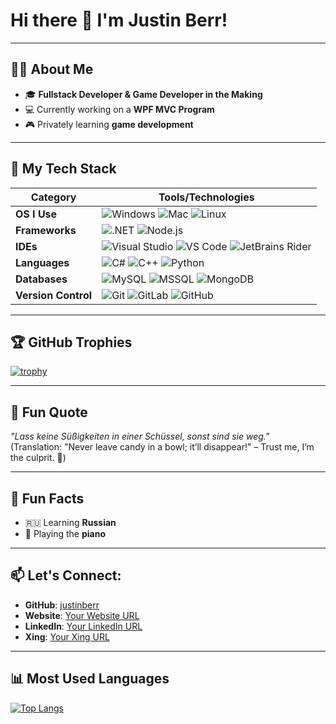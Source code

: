 # Hi there 👋 I'm Justin Berr!

---

## 🙋‍♂️ About Me

- 🎓 **Fullstack Developer & Game Developer in the Making**
- 💻 Currently working on a **WPF MVC Program**
- 🎮 Privately learning **game development**

---

## 🚀 My Tech Stack

| **Category**        | **Tools/Technologies**                                                                                                                                                                                                                                                                                                                                                 |
|--------------------|-------------------------------------------------------------------------------------------------------------------------------------------------------------------------------------------------------------------------------------------------------------------------------------------------------------------------------------------------------------------------|
| **OS I Use**       | ![Windows](https://cdn.jsdelivr.net/gh/devicons/devicon/icons/windows8/windows8-original.svg "Windows") ![Mac](https://cdn.jsdelivr.net/gh/devicons/devicon/icons/apple/apple-original.svg "Mac") ![Linux](https://cdn.jsdelivr.net/gh/devicons/devicon/icons/linux/linux-original.svg "Linux")                                                                                                                                                                         |
| **Frameworks**     | ![.NET](https://cdn.jsdelivr.net/gh/devicons/devicon/icons/dotnetcore/dotnetcore-original.svg ".NET Framework") ![Node.js](https://cdn.jsdelivr.net/gh/devicons/devicon/icons/nodejs/nodejs-original.svg "Node.js")                                                                                                                            |
| **IDEs**           | ![Visual Studio](https://cdn.jsdelivr.net/gh/devicons/devicon/icons/visualstudio/visualstudio-plain.svg "Visual Studio") ![VS Code](https://cdn.jsdelivr.net/gh/devicons/devicon/icons/vscode/vscode-original.svg "Visual Studio Code") ![JetBrains Rider](https://cdn.jsdelivr.net/gh/devicons/devicon/icons/jetbrains/jetbrains-original.svg "JetBrains Rider") |
| **Languages**      | ![C#](https://cdn.jsdelivr.net/gh/devicons/devicon/icons/csharp/csharp-original.svg "C#") ![C++](https://cdn.jsdelivr.net/gh/devicons/devicon/icons/cplusplus/cplusplus-original.svg "C++") ![Python](https://cdn.jsdelivr.net/gh/devicons/devicon/icons/python/python-original.svg "Python")             |
| **Databases**      | ![MySQL](https://cdn.jsdelivr.net/gh/devicons/devicon/icons/mysql/mysql-original.svg "MySQL") ![MSSQL](https://cdn.jsdelivr.net/gh/devicons/devicon/icons/microsoftsqlserver/microsoftsqlserver-plain.svg "Microsoft SQL Server") ![MongoDB](https://cdn.jsdelivr.net/gh/devicons/devicon/icons/mongodb/mongodb-original.svg "MongoDB") |
| **Version Control**| ![Git](https://cdn.jsdelivr.net/gh/devicons/devicon/icons/git/git-original.svg "Git") ![GitLab](https://cdn.jsdelivr.net/gh/devicons/devicon/icons/gitlab/gitlab-original.svg "GitLab") ![GitHub](https://cdn.jsdelivr.net/gh/devicons/devicon/icons/github/github-original.svg "GitHub")                         |

---

## 🏆 GitHub Trophies

[![trophy](https://github-profile-trophy.vercel.app/?username=justinberr&theme=onestar&no-bg=true&margin-w=15&margin-h=15)](https://github.com/ryo-ma/github-profile-trophy)

---

## 🌟 Fun Quote

_"Lass keine Süßigkeiten in einer Schüssel, sonst sind sie weg."_  
(Translation: "Never leave candy in a bowl; it’ll disappear!" – Trust me, I’m the culprit. 🍭)

---

## 🎵 Fun Facts

- 🇷🇺 Learning **Russian**
- 🎹 Playing the **piano**

---

## 📫 Let's Connect:

- **GitHub**: [justinberr](#)
- **Website**: [Your Website URL](#)
- **LinkedIn**: [Your LinkedIn URL](#)
- **Xing**: [Your Xing URL](#)

---

## 📊 Most Used Languages

[![Top Langs](https://github-readme-stats.vercel.app/api/top-langs/?username=justinberr&layout=compact)](https://github.com/anuraghazra/github-readme-stats)
